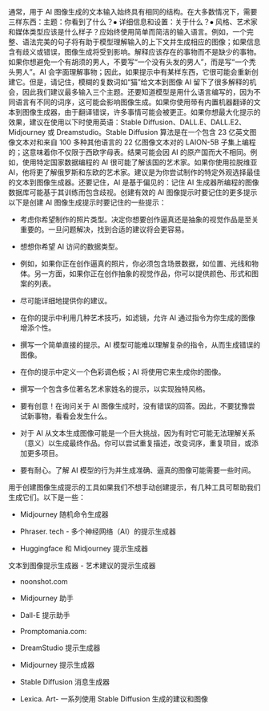 通常，用于 AI 图像生成的文本输入始终具有相同的结构。在大多数情况下，需要三样东西：主题：你看到了什么？⦁ 详细信息和设置：关于什么？⦁ 风格、艺术家和媒体类型应该是什么样子？应始终使用简单而简洁的输入语言。例如，一个完整、语法完美的句子将有助于模型理解输入的上下文并生成相应的图像；如果信息含有歧义或错误，图像生成将受到影响。解释应该存在的事物而不是缺少的事物。如果你想避免一个有胡须的男人，不要写“一个没有头发的男人”，而是写“一个秃头男人”。AI 会字面理解事物；因此，如果提示中有某样东西，它很可能会重新创建它。但是，请记住，模糊的复数词如“猫”给文本到图像 AI 留下了很多解释的机会，因此我们建议最多输入三个主题。还要知道模型是用什么语言编写的，因为不同语言有不同的词序，这可能会影响图像生成。如果你使用带有内置机器翻译的文本到图像生成器，由于翻译错误，许多事情可能会被更正。如果你想最大化提示的效果，建议在使用以下时使用英语：Stable Diffusion、DALL.E、DALL.E2、Midjourney 或 Dreamstudio。Stable Diffusion 算法是在一个包含 23 亿英文图像文本对和来自 100 多种其他语言的 22 亿图像文本对的 LAION-5B 子集上编程的；这意味着你不仅限于西欧字母表。结果可能会因 AI 的原产国而大不相同。例如，使用特定国家数据编程的 AI 很可能了解该国的艺术家。如果你使用拉脱维亚 AI，他将更了解俄罗斯和东欧的艺术家。建议是为你尝试制作的特定外观选择最佳的文本到图像生成器。还要记住，AI 是基于偏见的：记住 AI 生成器所编程的图像数据库可能基于其训练而包含歧视。创建有效的 AI 图像提示时要记住的更多提示以下是创建 AI 图像生成提示时要记住的一些提示：

+   考虑你希望制作的照片类型。决定你想要创作逼真还是抽象的视觉作品是至关重要的。一旦问题解决，找到合适的建议将会更容易。

+   想想你希望 AI 访问的数据类型。

+   例如，如果你正在创作逼真的照片，你必须包含场景数据，如位置、光线和物体。另一方面，如果你正在创作抽象的视觉作品，你可以提供颜色、形式和图案的列表。

+   尽可能详细地提供你的建议。

+   在你的提示中利用几种艺术技巧，如滤镜，允许 AI 通过指令为你生成的图像增添个性。

+   撰写一个简单直接的提示。AI 模型可能难以理解复杂的指令，从而生成错误的图像。

+   在你的提示中定义一个色彩调色板；AI 将使用它来生成你的图像。

+   撰写一个包含多位著名艺术家姓名的提示，以实现独特风格。

+   要有创意！在询问关于 AI 图像生成时，没有错误的回答。因此，不要犹豫尝试新事物，看看会发生什么。

+   对于 AI 从文本生成图像可能是一个巨大挑战，因为有时它可能无法理解关系（意义）以生成最终作品。你可以尝试重复描述，改变词序，重复项目，或添加更多项目。

+   要有耐心。了解 AI 模型的行为并生成准确、逼真的图像可能需要一些时间。

用于创建图像生成提示的工具如果我们不想手动创建提示，有几种工具可帮助我们生成它们。以下是一些：

+   Midjourney 随机命令生成器

+   Phraser. tech - 多个神经网络（AI）的提示生成器

+   Huggingface 和 Midjourney 提示生成器

文本到图像提示生成器 - 艺术建议的提示生成器

+   noonshot.com

+   Midjourney 助手

+   Dall-E 提示助手

+   Promptomania.com:

+   DreamStudio 提示生成器

+   Midjourney 提示生成器

+   Stable Diffusion 消息生成器

+   Lexica. Art- 一系列使用 Stable Diffusion 生成的建议和图像
